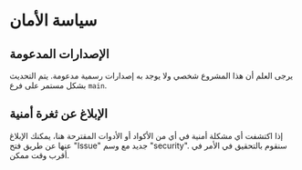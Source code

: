 # سياسة الأمان

## الإصدارات المدعومة
يرجى العلم أن هذا المشروع شخصي ولا يوجد به إصدارات رسمية مدعومة. يتم التحديث بشكل مستمر على فرع `main`.

## الإبلاغ عن ثغرة أمنية
إذا اكتشفت أي مشكلة أمنية في أي من الأكواد أو الأدوات المقترحة هنا، يمكنك الإبلاغ عنها عن طريق فتح "Issue" جديد مع وسم "security". سنقوم بالتحقيق في الأمر في أقرب وقت ممكن.
